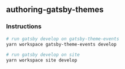 ## authoring-gatsby-themes

### Instructions

```bash
# run gatsby develop on gatsby-theme-events
yarn workspace gatsby-theme-events develop

# run gatsby develop on site
yarn workspace site develop
```
